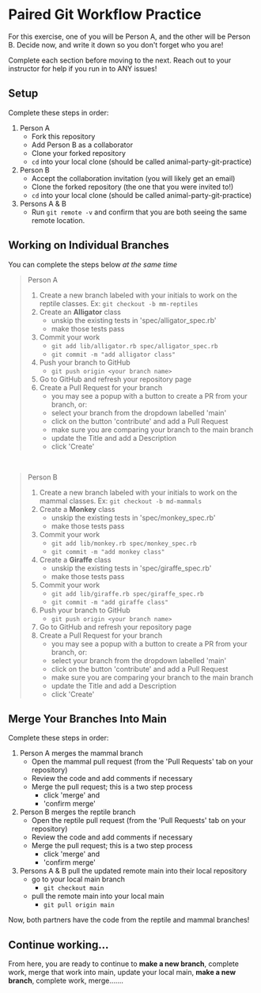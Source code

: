 # Paired Git Workflow Practice

For this exercise, one of you will be Person A, and the other will be Person B.  Decide now, and write it down so you don't forget who you are!

Complete each section before moving to the next.  Reach out to your instructor for help if you run in to ANY issues!

## Setup

Complete these steps in order:

1. Person A
    * Fork this repository
    * Add Person B as a collaborator
    * Clone your forked repository
    * `cd` into your local clone (should be called animal-party-git-practice)
2. Person B
    * Accept the collaboration invitation (you will likely get an email)
    * Clone the forked repository (the one that you were invited to!)
    * `cd` into your local clone (should be called animal-party-git-practice)
3. Persons A & B
    * Run `git remote -v` and confirm that you are both seeing the same remote location.

## Working on Individual Branches

You can complete the steps below *at the same time*

> Person A
> 1. Create a new branch labeled with your initials to work on the reptile classes.  Ex: `git checkout -b mm-reptiles`
> 2. Create an **Alligator** class
>       * unskip the existing tests in 'spec/alligator_spec.rb'
>       * make those tests pass
> 3. Commit your work
>       * `git add lib/alligator.rb spec/alligator_spec.rb`
>       * `git commit -m "add alligator class"`
> 4. Push your branch to GitHub
>       * `git push origin <your branch name>`
> 5. Go to GitHub and refresh your repository page
> 6. Create a Pull Request for your branch
>       * you may see a popup with a button to create a PR from your branch, or:
>       * select your branch from the dropdown labelled 'main'
>       * click on the button 'contribute' and add a Pull Request
>       * make sure you are comparing your branch to the main branch
>       * update the Title and add a Description
>       * click 'Create'

<br>

> Person B
> 1. Create a new branch labeled with your initials to work on the mammal classes.  Ex: `git checkout -b md-mammals`
> 2. Create a **Monkey** class
>       * unskip the existing tests in 'spec/monkey_spec.rb'
>       * make those tests pass
> 3. Commit your work
>       * `git add lib/monkey.rb spec/monkey_spec.rb`
>       * `git commit -m "add monkey class"`
> 2. Create a **Giraffe** class
>       * unskip the existing tests in 'spec/giraffe_spec.rb'
>       * make those tests pass
> 3. Commit your work
>       * `git add lib/giraffe.rb spec/giraffe_spec.rb`
>       * `git commit -m "add giraffe class"`
> 4. Push your branch to GitHub
>       * `git push origin <your branch name>`
> 5. Go to GitHub and refresh your repository page
> 6. Create a Pull Request for your branch
>       * you may see a popup with a button to create a PR from your branch, or:
>       * select your branch from the dropdown labelled 'main'
>       * click on the button 'contribute' and add a Pull Request
>       * make sure you are comparing your branch to the main branch
>       * update the Title and add a Description
>       * click 'Create'



## Merge Your Branches Into Main

Complete these steps in order:

1. Person A merges the mammal branch
    * Open the mammal pull request (from the 'Pull Requests' tab on your repository)
    * Review the code and add comments if necessary
    * Merge the pull request; this is a two step process
        * click 'merge' and
        * 'confirm merge'
2. Person B merges the reptile branch
    * Open the reptile pull request (from the 'Pull Requests' tab on your repository)
    * Review the code and add comments if necessary
    * Merge the pull request; this is a two step process
        * click 'merge' and
        * 'confirm merge'
3. Persons A & B pull the updated remote main into their local repository
    * go to your local main branch
        * `git checkout main`
    * pull the remote main into your local main
        * `git pull origin main`

Now, both partners have the code from the reptile and mammal branches!

## Continue working...
From here, you are ready to continue to **make a new branch**, complete work, merge that work into main, update your local main, **make a new branch**, complete work, merge.......